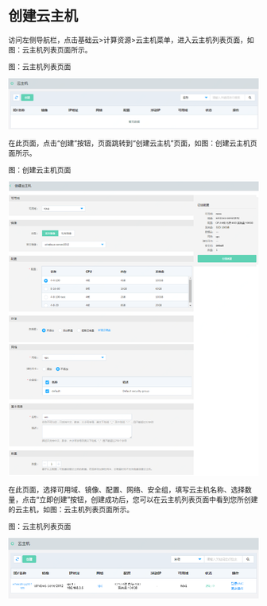 # 创建云主机

访问左侧导航栏，点击基础云>计算资源>云主机菜单，进入云主机列表页面，如图：云主机列表页面所示。

图：云主机列表页面

![Create-Instance-1](../../../../image/JDStack-HCI/Create-Instance-1.png)

在此页面，点击“创建”按钮，页面跳转到“创建云主机”页面，如图：创建云主机页面所示。

图：创建云主机页面

![Create-Instance-2](../../../../image/JDStack-HCI/Create-Instance-2.png)

在此页面，选择可用域、镜像、配置、网络、安全组，填写云主机名称、选择数量，点击“立即创建”按钮，创建成功后，您可以在云主机列表页面中看到您所创建的云主机，如图：云主机列表页面所示。

图：云主机列表页面

![Create-Instance-3](../../../../image/JDStack-HCI/Create-Instance-3.png)
